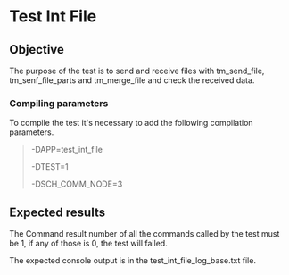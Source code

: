 # Test Int File

## Objective

The purpose of the test is to send and receive files with tm_send_file, tm_senf_file_parts and tm_merge_file and 
check the received data.

### Compiling parameters

To compile the test it's necessary to add the following compilation parameters.

>-DAPP=test_int_file
>
>-DTEST=1
> 
>-DSCH_COMM_NODE=3

## Expected results

The Command result number of all the commands called by the test must be 1, if any of those is 0,
the test will failed.

The expected console output is in the test_int_file_log_base.txt file.